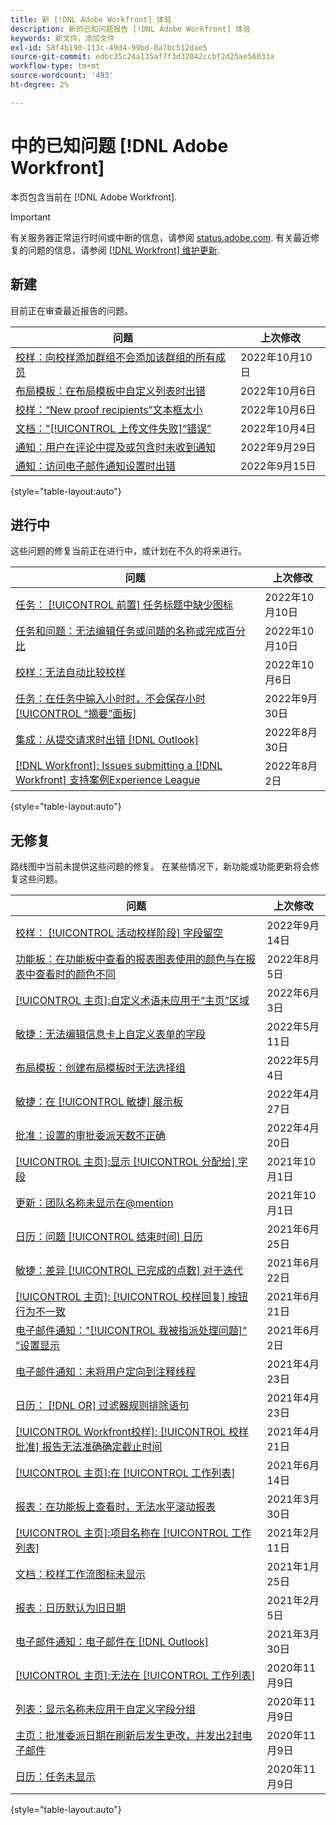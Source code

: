 ```yaml
---
title: 新 [!DNL Adobe Workfront] 体验
description: 新的已知问题报告 [!DNL Adobe Workfront] 体验
keywords: 新文件，添加文件
exl-id: 58f4b190-113c-49d4-99bd-0a7bc512dae5
source-git-commit: edbc35c24a135af7f3d32042ccbf2d25ae56033a
workflow-type: tm+mt
source-wordcount: '493'
ht-degree: 2%

---
```


# 中的已知问题 [!DNL Adobe Workfront]

本页包含当前在 [!DNL Adobe Workfront].

>[!IMPORTANT]
>
>有关服务器正常运行时间或中断的信息，请参阅 [status.adobe.com](https://status.adobe.com). 有关最近修复的问题的信息，请参阅 [[!DNL Workfront] 维护更新](../maintenance/current-updates.md).

## 新建

目前正在审查最近报告的问题。

| **问题** | **上次修改** |
| -----------------------------------------------------------------| ----------------- |
| [校样：向校样添加群组不会添加该群组的所有成员](known-issues-workfront/wf-proofs-group-members-not-added.md) | 2022年10月10日 |
| [布局模板：在布局模板中自定义列表时出错](known-issues-workfront/wf-layout-templates-error-lists-users.md) | 2022年10月6日 |
| [校样：“New proof recipients”文本框太小](known-issues-workfront/wf-proof-proof-share-recipient-box-too-small.md) | 2022年10月6日 |
| [文档：&quot;[!UICONTROL 上传文件失败]“错误”](known-issues-workfront/wf-documents-failed-to-upload-file.md) | 2022年10月4日 |
| [通知：用户在评论中提及或包含时未收到通知](known-issues-workfront/wf-notif-users-not-receiving-email-or-inapp-notif.md) | 2022年9月29日 |
| [通知：访问电子邮件通知设置时出错](known-issues-workfront/wf-notifications-preview-errors-with-options.md) | 2022年9月15日 |

{style=&quot;table-layout:auto&quot;}


## 进行中

这些问题的修复当前正在进行中，或计划在不久的将来进行。

| **问题** | **上次修改** |
| -----------------------------------------------------------------| ----------------- |
| [任务： [!UICONTROL 前置] 任务标题中缺少图标](known-issues-workfront/wf-tasks-predecessor-icon-missing-from-header.md) | 2022年10月10日 |
| [任务和问题：无法编辑任务或问题的名称或完成百分比](known-issues-workfront/wf-tasks-issues-cannot-edit-name-percent.md) | 2022年10月10日 |
| [校样：无法自动比较校样](known-issues-workfront/wf-proofs-cannot-auto-compare.md) | 2022年10月6日 |
| [任务：在任务中输入小时时，不会保存小时 [!UICONTROL “摘要”面板]](known-issues-workfront/wf-hours-do-not-save-when-scrolling-summary-panel.md) | 2022年9月30日 |
| [集成：从提交请求时出错 [!DNL Outlook] ](known-issues-workfront/wf-integrations-error-when-creating-request-from-outlook.md) | 2022年8月30日 |
| [[!DNL Workfront]: Issues submitting a [!DNL Workfront] 支持案例Experience League](known-issues-workfront/wf-support-issues-submitting-support-case.md) | 2022年8月2日 |

{style=&quot;table-layout:auto&quot;}

## 无修复

路线图中当前未提供这些问题的修复。 在某些情况下，新功能或功能更新将会修复这些问题。

| **问题** | **上次修改** |
| -----------------------------------------------------------------| ----------------- |
| [校样： [!UICONTROL 活动校样阶段] 字段留空](known-issues-workfront/wf-documents-stages-do-not-populate-on-proof.md) | 2022年9月14日 |
| [功能板：在功能板中查看的报表图表使用的颜色与在报表中查看时的颜色不同](known-issues-workfront/wf-dashboard-reports-wrong-color.md) | 2022年8月5日 |
| [[!UICONTROL 主页]:自定义术语未应用于“主页”区域](known-issues-workfront/wf-home-custom-term-not-applied-to-home.md) | 2022年6月3日 |
| [敏捷：无法编辑信息卡上自定义表单的字段](known-issues-workfront/wf-agile-cannot-edit-fields-custom-cards.md) | 2022年5月11日 |
| [布局模板：创建布局模板时无法选择组](known-issues-workfront/wf-layout-templ-cannot-select-group.md) | 2022年5月4日 |
| [敏捷：在 [!UICONTROL 敏捷] 展示板](known-issues-workfront/wf-agile-issues-moving-cards.md) | 2022年4月27日 |
| [批准：设置的审批委派天数不正确](known-issues-workfront/wf-approval-delegation-incorrect-number-of-days.md) | 2022年4月20日 |
| [[!UICONTROL 主页]:显示 [!UICONTROL 分配给] 字段](known-issues-workfront/wf-home-new-task-option-showing-deactivated-users.md) | 2021年10月1日 |
| [更新：团队名称未显示在@mention](known-issues-workfront/wf-updates-team-name-not-in-mention.md) | 2021年10月1日 |
| [日历：问题 [!UICONTROL 结束时间] 日历](known-issues-workfront/wf-calendars-issue-time-off.md) | 2021年6月25日 |
| [敏捷：差异 [!UICONTROL 已完成的点数] 对于迭代](known-issues-workfront/wf-agile-discrepancy-in-completed-points.md) | 2021年6月22日 |
| [[!UICONTROL 主页]: [!UICONTROL 校样回复] 按钮行为不一致](known-issues-workfront-proof/reply-in-proof-button-behavior-is-inconsistent.md) | 2021年6月21日 |
| [电子邮件通知：&quot;[!UICONTROL 我被指派处理问题]“ ”设置显示](known-issues-workfront/wf-email-notif-im-assigned-to-issue-displaying.md) | 2021年6月2日 |
| [电子邮件通知：未将用户定向到注释线程](known-issues-workfront/wf-email-notif-user-not-directed-to-thread.md) | 2021年4月23日 |
| [日历： [!DNL OR] 过滤器规则排除语句](known-issues-workfront/wf-calendars-or-filter-statement.md) | 2021年4月23日 |
| [[!UICONTROL Workfront校样]: [!UICONTROL 校样批准] 报告无法准确确定截止时间](known-issues-workfront-proof/proof-approval-report-cant-accurately-determine-deadlines.md) | 2021年4月21日 |
| [[!UICONTROL 主页]:在 [!UICONTROL 工作列表]](known-issues-workfront-proof/completed-proofs-stuck-in-the-work-list.md) | 2021年6月14日 |
| [报表：在功能板上查看时，无法水平滚动报表](known-issues-workfront/wf-reports-cannot-scroll-horizontally.md) | 2021年3月30日 |
| [[!UICONTROL 主页]:项目名称在 [!UICONTROL 工作列表]](known-issues-workfront/wf-home-project-name-shows-as-guid.md) | 2021年2月11日 |
| [文档：校样工作流图标未显示](known-issues-workfront-proof/proof-workflow-icon-is-not-displaying.md) | 2021年1月25日 |
| [报表：日历默认为旧日期](known-issues-workfront/wf-reports-caledar-defaults-to-old-dates.md) | 2021年2月5日 |
| [电子邮件通知：电子邮件在 [!DNL Outlook]](known-issues-workfront/wf-email-notif-not-formatting-in-outlook.md) | 2021年3月30日 |
| [[!UICONTROL 主页]:无法在 [!UICONTROL 工作列表]](known-issues-workfront/wf-home-unable-to-view-document-image.md) | 2020年11月9日 |
| [列表：显示名称未应用于自定义字段分组](known-issues-workfront/wf-lists-display-name-not-applied-to-grouping.md) | 2020年11月9日 |
| [主页：批准委派日期在刷新后发生更改，并发出2封电子邮件](known-issues-workfront/wf-home-approval-delegation-dates-changing.md) | 2020年11月9日 |
| [日历：任务未显示](known-issues-workfront/wf-calendar-tasks-not-displaying.md) | 2020年11月9日 |

{style=&quot;table-layout:auto&quot;}

